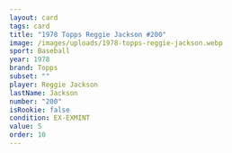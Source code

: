 ```yaml
---
layout: card
tags: card
title: "1978 Topps Reggie Jackson #200"
image: /images/uploads/1978-topps-reggie-jackson.webp
sport: Baseball
year: 1978
brand: Topps
subset: ""
player: Reggie Jackson
lastName: Jackson
number: "200"
isRookie: false
condition: EX-EXMINT
value: 5
order: 10
---
```

